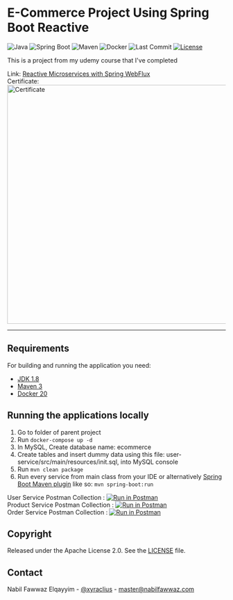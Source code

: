 # E-Commerce Project Using Spring Boot Reactive
![Java](https://img.shields.io/badge/java-v1.8-E53935) ![Spring Boot](https://img.shields.io/badge/spring%20boot-v2.4.5-yellow) ![Maven](https://img.shields.io/badge/maven-v3.8.1-orange) ![Docker](https://img.shields.io/badge/docker-v20-blue) ![Last Commit](https://img.shields.io/github/last-commit/xyraclius/e-commerce-reactive/master) [![License](http://img.shields.io/:license-apache&nbsp;2.0-blueviolet)](http://www.apache.org/licenses/LICENSE-2.0.html)

This is a project from my udemy course that I've completed

Link: [Reactive Microservices with Spring WebFlux](https://www.udemy.com/course/spring-webflux/)   
Certificate:  
<img src="https://udemy-certificate.s3.amazonaws.com/image/UC-73892af3-5ff3-47f1-97b6-ee4f72763465.jpg" alt="Certificate" width="550"/>
****

## Requirements

For building and running the application you need:
- [JDK 1.8](https://www.oracle.com/java/technologies/javase/javase-jdk8-downloads.html)
- [Maven 3](https://maven.apache.org)
- [Docker 20](https://www.docker.com/products/docker-desktop)

## Running the applications locally

1. Go to folder of parent project
2. Run `docker-compose up -d`
3. In MySQL, Create database name: ecommerce
4. Create tables and insert dummy data using this file: user-service/src/main/resources/init.sql, into MySQL console
5. Run `mvn clean package`   
6. Run every service from main class from your IDE or alternatively [Spring Boot Maven plugin](https://docs.spring.io/spring-boot/docs/current/reference/html/build-tool-plugins-maven-plugin.html) like so: `mvn spring-boot:run`

User Service Postman Collection : [![Run in Postman](https://run.pstmn.io/button.svg)](https://app.getpostman.com/run-collection/d440ed25d461603458ed)  
Product Service Postman Collection : [![Run in Postman](https://run.pstmn.io/button.svg)](https://app.getpostman.com/run-collection/5b1c3b3b51dfcbac004a)  
Order Service Postman Collection : [![Run in Postman](https://run.pstmn.io/button.svg)](https://app.getpostman.com/run-collection/a06882279cf1cc121f63)


## Copyright

Released under the Apache License 2.0. See the [LICENSE](LICENSE.MD) file.


## Contact
Nabil Fawwaz Elqayyim - [@xyraclius](https://instagram.com/xyraclius) - master@nabilfawwaz.com
